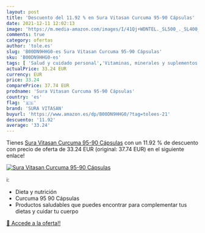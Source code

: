 ```yaml
---
layout: post
title: 'Descuento del 11.92 % en Sura Vitasan Curcuma 95-90 Cápsulas'
date: 2021-12-11 12:02:13
image: 'https://m.media-amazon.com/images/I/41Qj+WDNTEL._SL500_._SL400_.jpg'
comments: true
category: ofertas
author: 'tole.es'
slug: 'B00DN9HHG0-es Sura Vitasan Curcuma 95-90 Cápsulas'
sku: 'B00DN9HHG0-es'
tags: [ 'Salud y cuidado personal','Vitaminas, minerales y suplementos en medicamentos, remedios y suplementos dietéticos','curcuma','sura vitasan', ]
actualPrice: 33.24 EUR
currency: EUR
price: 33.24
comparePrice: 37.74 EUR
prodname: 'Sura Vitasan Curcuma 95-90 Cápsulas'
country: 'es'
flag: '🇪🇸'
brand: 'SURA VITASAN'
buyurl: 'https://www.amazon.es/dp/B00DN9HHG0/?tag=tolees-21'
descuento: '11.92'
average: '33.24'
---
```


Tienes [Sura Vitasan Curcuma 95-90 Cápsulas](https://www.amazon.es/dp/B00DN9HHG0/?tag=tolees-21) con un 11.92 % de descuento con precio de oferta de 33.24 EUR (original: 37.74 EUR) en el siguiente enlace!

[![Sura Vitasan Curcuma 95-90 Cápsulas](https://m.media-amazon.com/images/I/41Qj+WDNTEL._SL500_._SL400_.jpg)](https://www.amazon.es/dp/B00DN9HHG0/?tag=tolees-21)

ℹ️:

- Dieta y nutrición
- Curcuma 95 90 Cápsulas
- Productos saludables que puedes encontrar para complementar tus dietas y cuidar tu cuerpo

[🛒 Accede a la oferta!!](https://www.amazon.es/dp/B00DN9HHG0/?tag=tolees-21)
